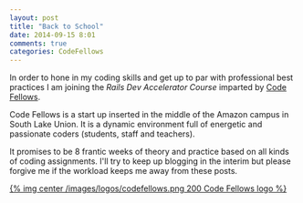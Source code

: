 ```yaml
---
layout: post
title: "Back to School"
date: 2014-09-15 8:01
comments: true
categories: CodeFellows
---
```


In order to hone in my coding skills and get up to par with professional best practices I am joining the *Rails Dev Accelerator Course* imparted by [Code Fellows](http://www.codefellows.com).

Code Fellows is a start up inserted in the middle of the Amazon campus in South Lake Union. It is a dynamic environment full of energetic and passionate coders (students, staff and teachers).

It promises to be 8 frantic weeks of theory and practice based on all kinds of coding assignments. I'll try to keep up blogging in the interim but please forgive me if the workload keeps me away from these posts.

[{% img center /images/logos/codefellows.png 200 Code Fellows logo %}](http://www.codefellows.com)

